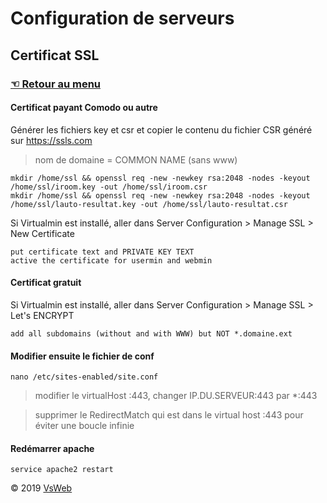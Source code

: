 Configuration de serveurs
==
Certificat SSL
-
### [&#9756; Retour au menu](../README.md)
#### Certificat payant Comodo ou autre
Générer les fichiers key et csr et copier le contenu du fichier CSR généré sur https://ssls.com
> nom de domaine = COMMON NAME (sans www)
		
    mkdir /home/ssl && openssl req -new -newkey rsa:2048 -nodes -keyout /home/ssl/iroom.key -out /home/ssl/iroom.csr
    mkdir /home/ssl && openssl req -new -newkey rsa:2048 -nodes -keyout /home/ssl/lauto-resultat.key -out /home/ssl/lauto-resultat.csr

Si Virtualmin est installé, aller dans Server Configuration > Manage SSL > New Certificate

    put certificate text and PRIVATE KEY TEXT 
    active the certificate for usermin and webmin

#### Certificat gratuit
Si Virtualmin est installé, aller dans Server Configuration > Manage SSL > Let's ENCRYPT

    add all subdomains (without and with WWW) but NOT *.domaine.ext
		
#### Modifier ensuite le fichier de conf

    nano /etc/sites-enabled/site.conf
    
> modifier le virtualHost :443, changer IP.DU.SERVEUR:443 par *:443

> supprimer le RedirectMatch qui est dans le virtual host :443
 pour éviter une boucle infinie

#### Redémarrer apache

    service apache2 restart

&copy; 2019 [VsWeb](https://vsweb.be)